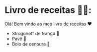
# Livro de receitas 👩‍🍳:

Olá! Bem vindo ao meu livro de receitas ♥️

- Strogonoff de frango 🐔
- Pavê 👀
- Bolo de cenoura 🥕
